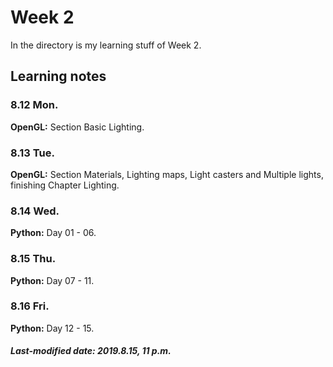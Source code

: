 # Week 2

In the directory is my learning stuff of Week 2.

## Learning notes

### 8.12 Mon.

**OpenGL:** Section Basic Lighting.

### 8.13 Tue.

**OpenGL:** Section Materials, Lighting maps, Light casters and Multiple lights, finishing Chapter Lighting.

### 8.14 Wed.

**Python:** Day 01 - 06.

### 8.15 Thu.

**Python:** Day 07 - 11.

### 8.16 Fri.

**Python:** Day 12 - 15.

##### Last-modified date: 2019.8.15, 11 p.m.

